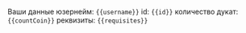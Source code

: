 Ваши данные
юзернейм: `{{username}}`
id: `{{id}}`
количество дукат: `{{countCoin}}`
реквизиты: `{{requisites}}`